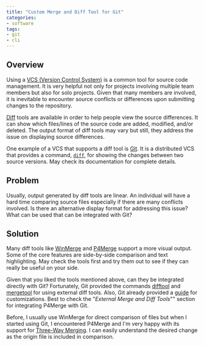 ```yaml
---
title: "Custom Merge and Diff Tool for Git"
categories:
- software
tags:
- git
- cli
---
```


## Overview

Using a [VCS (Version Control System)][vcs] is a common tool for source code management. It is very helpful not only for projects involving multiple team members but also for solo projects. Given that many members are involved, it is inevitable to encounter source conflicts or differences upon submitting changes to the repository.

[Diff][diff] tools are available in order to help people view the source differences. It can show which files/lines of the source code are added, modified, and/or deleted. The output format of diff tools may vary but still, they address the issue on displaying source differences.

One example of a VCS that supports a diff tool is [Git][git]. It is a distributed VCS that provides a command, [```diff```][git-diff], for showing the changes between two source versions. May check its documentation for complete details.

## Problem

Usually, output generated by diff tools are linear. An individual will have a hard time comparing source files especially if there are many conflicts involved. Is there an alternative display format for addressing this issue? What can be used that can be integrated with Git?

## Solution

Many diff tools like [WinMerge][winmerge] and [P4Merge][p4merge] support a more visual output. Some of the core features are side-by-side comparison and text highlighting. May check the tools first and try them out to see if they can really be useful on your side.

Given that you liked the tools mentioned above, can they be integrated directly with Git? Fortunately, Git provided the commands [difftool][difftool] and [mergetool][mergetool] for using external diff tools. Also, Git already provided a [guide][git-config] for customizations. Best to check the "*External Merge and Diff Tools*"" section for integrating P4Merge with Git.

Before, I usually use WinMerge for direct comparison of files but when I started using Git, I encountered P4Merge and I'm very happy with its support for [Three-Way Merging][three-way]. I can easily understand the desired change as the origin file is included in comparison.


[git-config]: http://git-scm.com/book/en/v2/Customizing-Git-Git-Configuration
[vcs]: https://en.wikipedia.org/wiki/Revision_control
[diff]: https://en.wikipedia.org/wiki/Diff_utility
[git]: https://git-scm.com/
[git-diff]: http://git-scm.com/docs/git-diff
[winmerge]: http://winmerge.org/?lang=en
[p4merge]: http://www.perforce.com/product/components/perforce-visual-merge-and-diff-tools
[three-way]: https://en.wikipedia.org/wiki/Merge_(revision_control)#Three-way_merge
[mergetool]: http://git-scm.com/docs/git-mergetool
[difftool]: http://git-scm.com/docs/git-difftool
